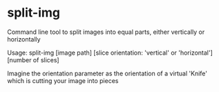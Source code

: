# split-img
Command line tool to split images into equal parts, either vertically or horizontally

Usage:
  split-img [image path] [slice orientation: 'vertical' or 'horizontal'] [number of slices]

Imagine the orientation parameter as the orientation of a virtual 'Knife' which is cutting your image into pieces
